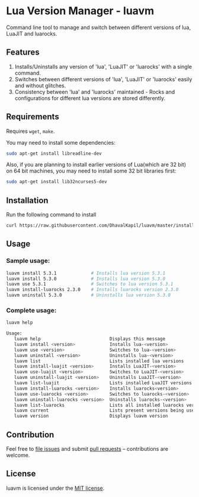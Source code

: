 # Lua Version Manager - luavm

Command line tool to manage and switch between different versions of lua, LuaJIT and luarocks.

## Features

1. Installs/Uninstalls any version of 'lua', 'LuaJIT' or 'luarocks' with a single command.
2. Switches between different versions of 'lua', 'LuaJIT' or 'luarocks' easily and without glitches.
3. Consistency between 'lua' and 'luarocks' maintained - Rocks and configurations for different lua versions are stored differently.

## Requirements

Requires `wget`, `make`.

You may need to install some dependencies:

```sh
sudo apt-get install libreadline-dev 
```

Also, if you are planning to install earlier versions of Lua(which are 32 bit) on 64 bit machines, you may need to install some 32 bit libraries first: 

```sh
sudo apt-get install lib32ncurses5-dev
```


## Installation

Run the following command to install

```sh
curl https://raw.githubusercontent.com/DhavalKapil/luavm/master/install.sh -o install.sh && . ./install.sh
```

## Usage

### Sample usage:

```sh
luavm install 5.3.1             # Installs lua version 5.3.1
luavm install 5.3.0             # Installs lua version 5.3.0
luavm use 5.3.1                 # Switches to lua version 5.3.1
luavm install-luarocks 2.3.0    # Installs luarocks version 2.3.0
luavm uninstall 5.3.0           # Uninstalls lua version 5.3.0
```

### Complete usage:

```sh
luavm help

Usage:
   luavm help                          Displays this message
   luavm install <version>             Installs lua-<version>
   luavm use <version>                 Switches to lua-<version>
   luavm uninstall <version>           Uninstalls lua-<version>
   luavm list                          Lists installed lua versions
   luavm install-luajit <version>      Installs LuaJIT-<version>
   luavm use-luajit <version>          Switches to LuaJIT-<version>
   luavm uninstall-luajit <version>    Uninstalls LuaJIT-<version>
   luavm list-luajit                   Lists installed LuaJIT versions
   luavm install-luarocks <version>    Installs luarocks<version>
   luavm use-luarocks <version>        Switches to luarocks-<version>
   luavm uninstall-luarocks <version>  Uninstalls luarocks-<version>
   luavm list-luarocks                 Lists all installed luarocks versions
   luavm current                       Lists present versions being used
   luavm version                       Displays luavm version
```

## Contribution

Feel free to [file issues](https://github.com/DhavalKapil/luavm/issues) and submit [pull requests](https://github.com/DhavalKapil/luavm/pulls) – contributions are welcome.

## License

luavm is licensed under the [MIT license](http://dhaval.mit-license.org/).
